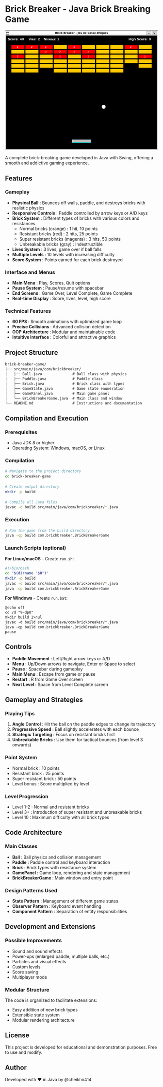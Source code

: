 # Brick Breaker - Java Brick Breaking Game

![Brick Breaker Game](java-brick-breaker-game.png)

A complete brick-breaking game developed in Java with Swing, offering a smooth and addictive gaming experience.

## Features

### Gameplay
- **Physical Ball** : Bounces off walls, paddle, and destroys bricks with realistic physics
- **Responsive Controls** : Paddle controlled by arrow keys or A/D keys
- **Brick System** : Different types of bricks with various colors and resistances
  - Normal bricks (orange) : 1 hit, 10 points
  - Resistant bricks (red) : 2 hits, 25 points
  - Super resistant bricks (magenta) : 3 hits, 50 points
  - Unbreakable bricks (gray) : Indestructible
- **Lives System** : 3 lives, game over if ball falls
- **Multiple Levels** : 10 levels with increasing difficulty
- **Score System** : Points earned for each brick destroyed

### Interface and Menus
- **Main Menu** : Play, Scores, Quit options
- **Pause System** : Pause/resume with spacebar
- **End Screens** : Game Over, Level Complete, Game Complete
- **Real-time Display** : Score, lives, level, high score

### Technical Features
- **60 FPS** : Smooth animations with optimized game loop
- **Precise Collisions** : Advanced collision detection
- **OOP Architecture** : Modular and maintainable code
- **Intuitive Interface** : Colorful and attractive graphics

## Project Structure

```
brick-breaker-game/
├── src/main/java/com/brickbreaker/
│   ├── Ball.java              # Ball class with physics
│   ├── Paddle.java            # Paddle class
│   ├── Brick.java             # Brick class with types
│   ├── GameState.java         # Game state enumeration
│   ├── GamePanel.java         # Main game panel
│   └── BrickBreakerGame.java  # Main class and window
└── README.md                  # Instructions and documentation
```

## Compilation and Execution

### Prerequisites
- Java JDK 8 or higher
- Operating System: Windows, macOS, or Linux

### Compilation

```bash
# Navigate to the project directory
cd brick-breaker-game

# Create output directory
mkdir -p build

# Compile all Java files
javac -d build src/main/java/com/brickbreaker/*.java
```

### Execution

```bash
# Run the game from the build directory
java -cp build com.brickbreaker.BrickBreakerGame
```

### Launch Scripts (optional)

**For Linux/macOS** - Create `run.sh`:
```bash
#!/bin/bash
cd "$(dirname "$0")"
mkdir -p build
javac -d build src/main/java/com/brickbreaker/*.java
java -cp build com.brickbreaker.BrickBreakerGame
```

**For Windows** - Create `run.bat`:
```batch
@echo off
cd /d "%~dp0"
mkdir build 2>nul
javac -d build src/main/java/com/brickbreaker/*.java
java -cp build com.brickbreaker.BrickBreakerGame
pause
```

## Controls

- **Paddle Movement** : Left/Right arrow keys or A/D
- **Menu** : Up/Down arrows to navigate, Enter or Space to select
- **Pause** : Spacebar during gameplay
- **Main Menu** : Escape from game or pause
- **Restart** : R from Game Over screen
- **Next Level** : Space from Level Complete screen

## Gameplay and Strategies

### Playing Tips
1. **Angle Control** : Hit the ball on the paddle edges to change its trajectory
2. **Progressive Speed** : Ball slightly accelerates with each bounce
3. **Strategic Targeting** : Focus on resistant bricks first
4. **Unbreakable Bricks** : Use them for tactical bounces (from level 3 onwards)

### Point System
- Normal brick : 10 points
- Resistant brick : 25 points  
- Super resistant brick : 50 points
- Level bonus : Score multiplied by level

### Level Progression
- Level 1-2 : Normal and resistant bricks
- Level 3+ : Introduction of super resistant and unbreakable bricks
- Level 10 : Maximum difficulty with all brick types

## Code Architecture

### Main Classes
- **Ball** : Ball physics and collision management
- **Paddle** : Paddle control and keyboard interaction
- **Brick** : Brick types with resistance system
- **GamePanel** : Game loop, rendering and state management
- **BrickBreakerGame** : Main window and entry point

### Design Patterns Used
- **State Pattern** : Management of different game states
- **Observer Pattern** : Keyboard event handling
- **Component Pattern** : Separation of entity responsibilities

## Development and Extensions

### Possible Improvements
- Sound and sound effects
- Power-ups (enlarged paddle, multiple balls, etc.)
- Particles and visual effects
- Custom levels
- Score saving
- Multiplayer mode

### Modular Structure
The code is organized to facilitate extensions:
- Easy addition of new brick types
- Extensible state system
- Modular rendering architecture

## License

This project is developed for educational and demonstration purposes. Free to use and modify.

## Author

Developed with ❤️ in Java by @cheikhn414